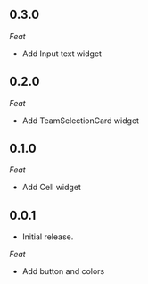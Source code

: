 ## 0.3.0

_Feat_

- Add Input text widget

## 0.2.0

_Feat_

- Add TeamSelectionCard widget

## 0.1.0

_Feat_

- Add Cell widget

## 0.0.1

* Initial release.

_Feat_

- Add button and colors
